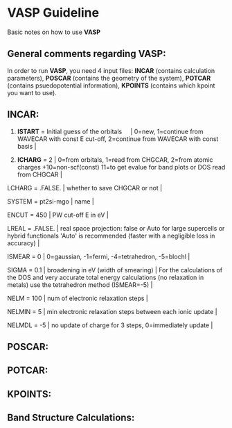 # VASP Guideline

Basic notes on how to use **VASP** 

## **General comments regarding VASP**:

In order to run **VASP**, you need 4 input files: **INCAR** (contains calculation parameters), **POSCAR** (contains the geometry of the system), **POTCAR** (contains psuedopotential information), **KPOINTS** (contains which kpoint you want to use).

## **INCAR**:

1. **ISTART** = Initial guess of the orbitals &nbsp; &nbsp; | 0=new, 1=continue from WAVECAR with const E cut-off, 2=continue from WAVECAR with const basis |

2. **ICHARG** = 2             | 0=from orbitals, 1=read from CHGCAR, 2=from atomic charges
                        +10=non-scf(const)
                         11=to get evalue for band plots or DOS read from CHGCAR |

LCHARG = .FALSE.       | whether to save CHGCAR or not |

SYSTEM = pt2si-mgo     | name |

ENCUT  = 450           | PW cut-off E in eV |

LREAL  = .FALSE.       | real space projection: false or Auto
                         for large supercells or hybrid functionals 'Auto'
                         is recommended (faster with a negligible loss in accuracy) |

ISMEAR = 0             | 0=gaussian, -1=fermi, -4=tetrahedron, -5=blochl |

SIGMA  = 0.1           | broadening in eV (width of smearing)
                       | For the calculations of the DOS and very accurate total energy calculations
                        (no relaxation in metals) use the tetrahedron method (ISMEAR=-5) |

NELM   = 100           | num of electronic relaxation steps |

NELMIN = 5             | min electronic relaxation steps between each ionic update |

NELMDL = -5            | no update of charge for 3 steps, 0=immediately update |

## **POSCAR**:

## **POTCAR**:

## **KPOINTS**:



## **Band Structure Calculations**:


